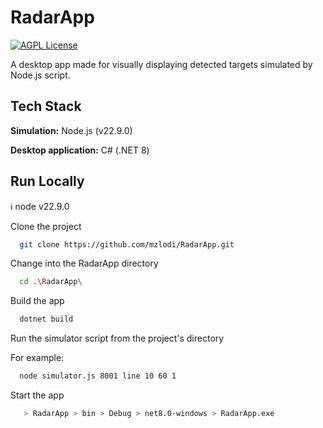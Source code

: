 
# RadarApp
[![AGPL License](https://img.shields.io/badge/License-GNU_AGPL_v3-blue.svg)](https://www.gnu.org/licenses/agpl-3.0)

A desktop app made for visually displaying detected targets simulated by Node.js script.
## Tech Stack

**Simulation:** Node.js (v22.9.0)

**Desktop application:** C# (.NET 8)

## Run Locally
ℹ️ node v22.9.0

Clone the project

```bash
  git clone https://github.com/mzlodi/RadarApp.git
```

Change into the RadarApp directory

```bash
  cd .\RadarApp\
```

Build the app

```bash
  dotnet build
```

Run the simulator script from the project's directory

For example:
```bash
  node simulator.js 8001 line 10 60 1
```

Start the app

```bash
   > RadarApp > bin > Debug > net8.0-windows > RadarApp.exe
```
